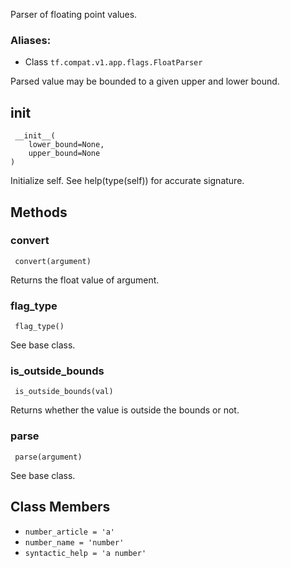 
Parser of floating point values.
### Aliases:
- Class `tf.compat.v1.app.flags.FloatParser`

Parsed value may be bounded to a given upper and lower bound.
## __init__

```
 __init__(
    lower_bound=None,
    upper_bound=None
)
```

Initialize self. See help(type(self)) for accurate signature.
## Methods
### convert

```
 convert(argument)
```

Returns the float value of argument.
### flag_type

```
 flag_type()
```

See base class.
### is_outside_bounds

```
 is_outside_bounds(val)
```

Returns whether the value is outside the bounds or not.
### parse

```
 parse(argument)
```

See base class.
## Class Members
- `number_article = 'a'`
- `number_name = 'number'`
- `syntactic_help = 'a number'`
